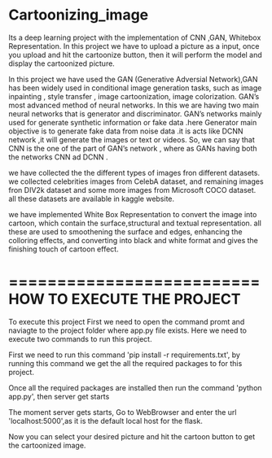 # Cartoonizing_image

Its a deep learning project with the implementation of CNN ,GAN, Whitebox Representation. In this project we have to upload a picture as a input, once you upload and hit the cartoonize button, then it will perform the model and display the cartoonized picture.

In this project we have used the GAN (Generative Adversial Network),GAN has been widely used in conditional image generation tasks, such as image inpainting , style transfer , image cartoonization, image colorization. GAN’s most advanced method of neural networks. In this we are having two main neural networks that is generator and discriminator. GAN’s networks mainly used for generate synthetic information or fake data .here Generator main objective is to generate fake data from noise data .it is acts like DCNN network ,it will generate the images or text or videos. So, we can say that CNN is the one of the part of GAN’s network , where as GANs having both the networks CNN ad DCNN .

we have collected the the different types of images fron different datasets. we collected celebrities images from CelebA dataset, and remaining images fron DIV2k dataset and some more images from Microsoft COCO dataset. all these datasets are available in kaggle website.

we have implemented White Box Representation to convert the image into cartoon, which contain the surface,structural and textual representation. all these are used to smoothening the surface and edges, enhancing the colloring effects, and converting into black and white format and gives the finishing touch of cartoon effect.

==========================
HOW TO EXECUTE THE PROJECT 
==========================

To execute this project First we need to open the command promt and naviagte to the project folder where app.py file exists. Here we need to execute two commands to run this project.

First we need to run this command 'pip install -r requirements.txt', by running this command we get the all the required packages to for this project.

Once all the required packages are installed then run the command 'python app.py', then server get starts

The moment server gets starts, Go to WebBrowser and enter the url 'localhost:5000',as it is the default local host for the flask. 

Now you can select your desired picture and hit the cartoon button to get the cartoonized image. 
